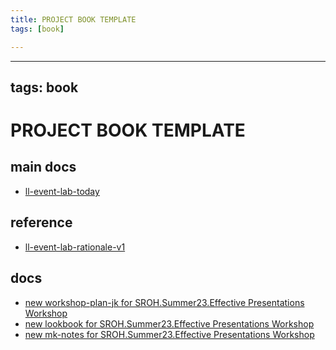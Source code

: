 ```yaml
---
title: PROJECT BOOK TEMPLATE
tags: [book]

---
```


---
tags: book
---

PROJECT BOOK TEMPLATE
===

main docs
---

- [ll-event-lab-today](/QMgM6lVvS6O55J8zdkQLCA)

reference
---

- [ll-event-lab-rationale-v1](/AunryFEcRm6SG8qAbHAyIw)
 

docs
---
- [new workshop-plan-jk for SROH.Summer23.Effective Presentations Workshop](https://hackmd.io/gVKSOi7NQkq9kWMxrD7wxw)
- [new lookbook for SROH.Summer23.Effective Presentations Workshop](https://hackmd.io/0iXvu3h3QVGObiVa7nKNXg)
- [new mk-notes for SROH.Summer23.Effective Presentations Workshop](https://hackmd.io/yJ1esok_R_2cVeFsEac9FQ)
